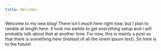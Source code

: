 ```yaml
---
title: Welcome!
---
```


Welcome to my new blog! There isn't much here right now,
but I plan to ramble at length here. It took me awhile
to get everything setup and I will probably talk about that
at another time. For now, this is mainly a post
so that there is something here (instead of all
the lorem ipsum text). So here is to the future!
